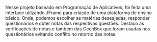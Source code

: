 Nesse projeto baseado em Programação de Aplicativos, foi feita uma interface utilzando JFrame para criação de uma plataforma de ensino básico. 
Onde, podemos escolher as matérias deseajadas, responder questionários e obter notas das respectivas questões. 
Destaco as verificações de notas e também das CechBox que foram usadas nos questionários evitando conflito no retorno das notas.
